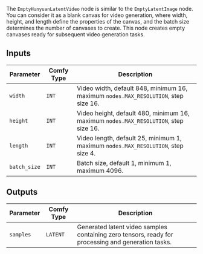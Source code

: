 The `EmptyHunyuanLatentVideo` node is similar to the `EmptyLatentImage` node. You can consider it as a blank canvas for video generation, where width, height, and length define the properties of the canvas, and the batch size determines the number of canvases to create. This node creates empty canvases ready for subsequent video generation tasks.

## Inputs

| Parameter    | Comfy Type | Description                                                                                |
| ----------- | ---------- | ------------------------------------------------------------------------------------------ |
| `width`     | `INT`      | Video width, default 848, minimum 16, maximum `nodes.MAX_RESOLUTION`, step size 16.        |
| `height`    | `INT`      | Video height, default 480, minimum 16, maximum `nodes.MAX_RESOLUTION`, step size 16.       |
| `length`    | `INT`      | Video length, default 25, minimum 1, maximum `nodes.MAX_RESOLUTION`, step size 4.          |
| `batch_size`| `INT`      | Batch size, default 1, minimum 1, maximum 4096.                                           |

## Outputs

| Parameter | Comfy Type | Description                                                                               |
| --------- | ---------- | ----------------------------------------------------------------------------------------- |
| `samples` | `LATENT`   | Generated latent video samples containing zero tensors, ready for processing and generation tasks. |
